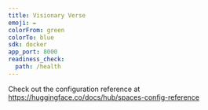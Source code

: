 ```yaml
---
title: Visionary Verse
emoji: ✒️
colorFrom: green
colorTo: blue
sdk: docker
app_port: 8000
readiness_check:
  path: /health
---
```


Check out the configuration reference at https://huggingface.co/docs/hub/spaces-config-reference
